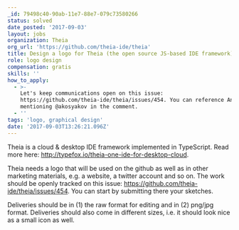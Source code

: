 ```yaml
---
_id: 79498c40-90ab-11e7-88e7-079c73580266
status: solved
date_posted: '2017-09-03'
layout: jobs
organization: Theia
org_url: 'https://github.com/theia-ide/theia'
title: Design a logo for Theia (the open source JS-based IDE framework)
role: logo design
compensation: gratis
skills: ''
how_to_apply:
  - >-
    Let's keep communications open on this issue:
    https://github.com/theia-ide/theia/issues/454. You can reference Anton by
    mentioning @akosyakov in the comment.
  - ''
tags: 'logo, graphical design'
date: '2017-09-03T13:26:21.096Z'
---
```

Theia is a cloud & desktop IDE framework implemented in TypeScript. Read more here: http://typefox.io/theia-one-ide-for-desktop-cloud.

Theia needs a logo that will be used on the github as well as in other marketing materials, e.g. a website, a twitter account and so on.  The work should be openly tracked on this issue: https://github.com/theia-ide/theia/issues/454. You can start by submitting there your sketches.

Deliveries should be in (1) the raw format for editing and in (2) png/jpg format. Deliveries should also come in different sizes, i.e. it should look nice as a small icon as well.
